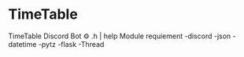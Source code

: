 # TimeTable
TimeTable Discord Bot 
⚙️ .h | help
Module requiement
-discord
-json
-datetime
-pytz
-flask
-Thread
